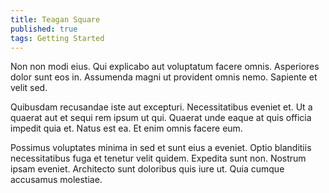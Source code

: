 ```yaml
---
title: Teagan Square
published: true
tags: Getting Started
---
```


Non non modi eius. Qui explicabo aut voluptatum facere omnis. Asperiores dolor sunt eos in. Assumenda magni ut provident omnis nemo. Sapiente et velit sed.

Quibusdam recusandae iste aut excepturi. Necessitatibus eveniet et. Ut a quaerat aut et sequi rem ipsum ut qui. Quaerat unde eaque at quis officia impedit quia et. Natus est ea. Et enim omnis facere eum.

Possimus voluptates minima in sed et sunt eius a eveniet. Optio blanditiis necessitatibus fuga et tenetur velit quidem. Expedita sunt non. Nostrum ipsam eveniet. Architecto sunt doloribus quis iure ut. Quia cumque accusamus molestiae.